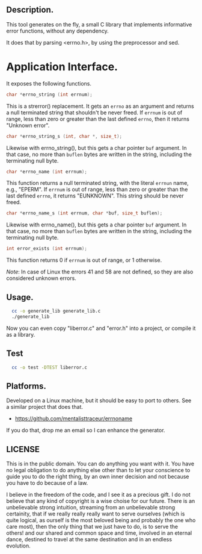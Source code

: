 ## Description.
This tool generates on the fly, a small C library that implements informative error
functions, without any dependency.

It does that by parsing <errno.h>, by using the preprocessor and sed.

# Application Interface.

It exposes the following functions.

```C
char *errno_string (int errnum);
```
This is a strerror() replacement. It gets an `errno` as an argument and returns a
null terminated string that shouldn't be never freed.
If `errnum` is out of range, less than zero or greater than the last defined `errno`,
then it returns "Unknown error".

```C
char *errno_string_s (int, char *, size_t);
```
Likewise with errno_string(), but this gets a char pointer `buf` argument.
In that case, no more than `buflen` bytes are written in the string, including the
terminating null byte.

```C
char *errno_name (int errnum);
```
This function returns a null terminated string, with the literal `errnun` name,
e.g., "EPERM".
If `errnum` is out of range, less than zero or greater than the last defined `errno`,
it returns "EUNKNOWN". This string should be never freed.
```C
char *errno_name_s (int errnum, char *buf, size_t buflen);
```
Likewise with errno_name(), but this gets a char pointer `buf` argument.
In that case, no more than `buflen` bytes are written in the string, including the
terminating null byte.

```C
int error_exists (int errnum);
```
This function returns 0 if `errnum` is out of range, or 1 otherwise.

*Note*: In case of Linux the errors 41 and 58 are not defined, so they are also
considered unknown errors.

## Usage.
```sh
  cc -o generate_lib generate_lib.c
  ./generate_lib
```
Now you can even copy "liberror.c" and "error.h" into a project, or compile it
as a library.

## Test
```sh
  cc -o test -DTEST liberror.c
```

## Platforms.

Developed on a Linux machine, but it should be easy to port to others. See a
similar project that does that.

 * https://github.com/mentalisttraceur/errnoname

If you do that, drop me an email so I can enhance the generator.

## LICENSE
This is in the public domain. You can do anything you want with it. You have no
legal obligation to do anything else other than to let your conscience to guide
you to do the right thing, by an own inner decision and not because you have to
do because of a law.

I believe in the freedom of the code, and I see it as a precious gift. I do not
believe that any kind of copyright is a wise choise for our future. There is an
unbelievable strong intuition, streaming from an unbelievable strong certainity,
that if we really really really want to serve ourselves (which is quite logical,
as ourself is the most beloved being and probably the one who care most),  then
the only thing that we just have to do, is to serve the others! and our shared
and common space and time, involved in an eternal dance, destined to travel at
the same destination and in an endless evolution.

